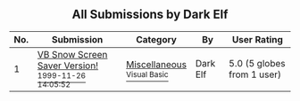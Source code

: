﻿<div align="center">

## All Submissions by Dark Elf

</div>

No.  | Submission | Category | By   | User Rating
---- | ---------- | -------- | ---- | -----------
1 | [VB Snow Screen Saver Version\!<br /><sup>1999-11-26 14:05:52</sup>](https://github.com/Planet-Source-Code/dark-elf-vb-snow-screen-saver-version__1-4190) | [Miscellaneous<br /><sup>Visual Basic</sup>](../ByCategory/miscellaneous__1-1.md) | Dark Elf | 5.0 (5 globes from 1 user)
